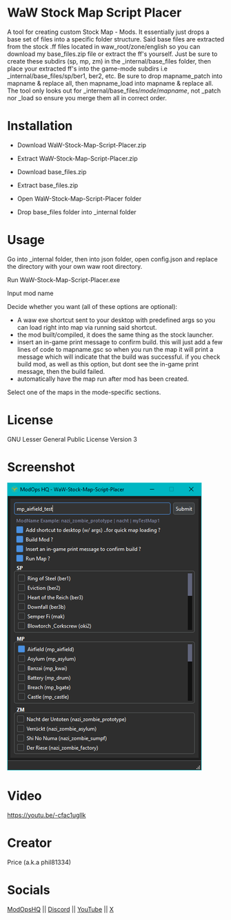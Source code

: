 # WaW Stock Map Script Placer

A tool for creating custom Stock Map - Mods.
It essentially just drops a base set of files into a specific folder structure.
Said base files are extracted from the stock .ff files located in waw_root/zone/english so you can download my base_files.zip file or extract the ff's yourself. Just be sure to create these subdirs (sp, mp, zm) in the _internal/base_files folder, then place your extracted ff's into the game-mode subdirs i.e _internal/base_files/sp/ber1, ber2, etc. Be sure to drop mapname_patch into mapname & replace all, then mapname_load into mapname & replace all. The tool only looks out for _internal/base_files/*mode*/*mapname*, not _patch nor _load so ensure you merge them all in correct order.

# Installation

- Download WaW-Stock-Map-Script-Placer.zip
- Extract WaW-Stock-Map-Script-Placer.zip

- Download base_files.zip
- Extract base_files.zip

- Open WaW-Stock-Map-Script-Placer folder
- Drop base_files folder into _internal folder

# Usage

Go into _internal folder, then into json folder, open config.json and replace the directory with your own waw root directory.

Run WaW-Stock-Map-Script-Placer.exe

Input mod name

Decide whether you want (all of these options are optional):
- A waw exe shortcut sent to your desktop with predefined args so you can load right into map via running said shortcut.
- the mod built/compiled, it does the same thing as the stock launcher.
- insert an in-game print message to confirm build. this will just add a few lines of code to mapname.gsc so when you run the map it will print a message which will indicate that the build was successful. if you check build mod, as well as this option, but dont see the in-game print message, then the build failed.
- automatically have the map run after mod has been created.

Select one of the maps in the mode-specific sections.

# License

GNU Lesser General Public License Version 3

# Screenshot

![alt text](misc/screenshot1.png)

# Video

https://youtu.be/-cfac1ugllk

# Creator

Price (a.k.a phil81334)

# Socials

[ModOpsHQ](https://modopshq.com) || [Discord](https://discord.gg/SEkBECkt2Q) || [YouTube](https://www.youtube.com/@modopshq) || [X](https://x.com/modopshq)